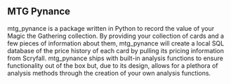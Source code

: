 ## MTG Pynance
mtg_pynance is a package written in Python to record the value of your Magic the Gathering collection. By providing your collection of cards and a few pieces of information about them, mtg_pynance will create a local SQL database of the price history of each card by pulling its pricing information from Scryfall. mtg_pynance ships with built-in analysis functions to ensure functionality out of the box but, due to its design, allows for a plethora of analysis methods through the creation of your own analysis functions.
